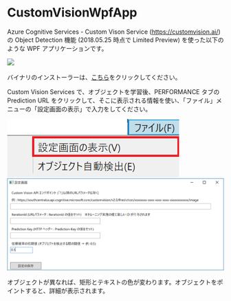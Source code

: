 # CustomVisionWpfApp
Azure Cognitive Services - Custom Vison Service (https://customvision.ai/) の Object Detection 機能 (2018.05.25 時点で Limited Preview) を使った以下のような WPF アプリケーションです。

<img src="images/ap01.png" />

バイナリのインストーラーは、<a href="installer.zip">こちら</a>をクリックしてください。


Custom Vision Services で、オブジェクトを学習後、PERFORMANCE タブの Prediction URL をクリックして、そこに表示される情報を使い、「ファイル」メニューの「設定画面の表示」で入力をしてください。

<img src="images/ap02.png" />

<img src="images/ap03.png" />


オブジェクトが異なれば、矩形とテキストの色が変わります。オブジェクトをポイントすると、詳細が表示されます。
